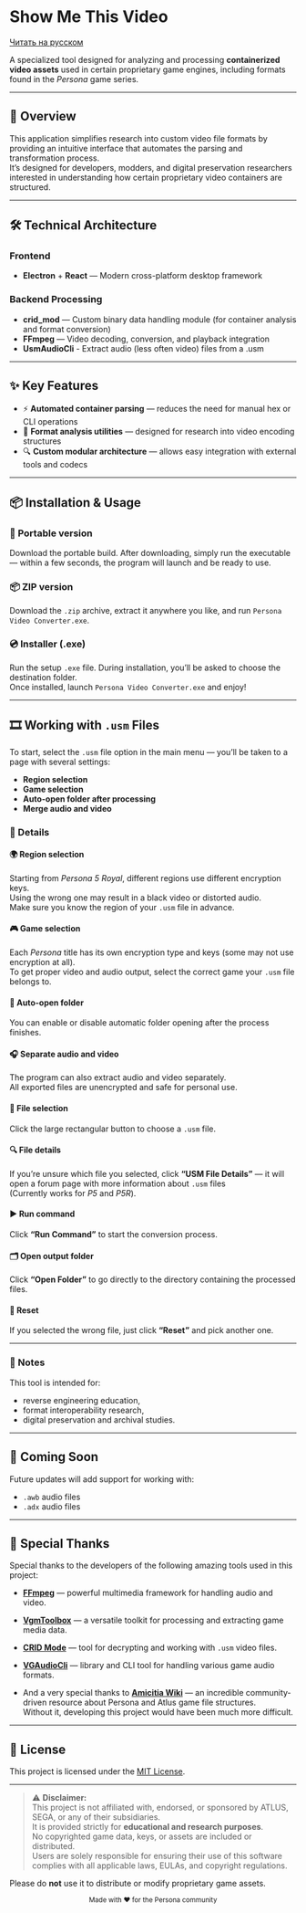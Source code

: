 # Show Me This Video
[Читать на русском](./README_rus.md)

A specialized tool designed for analyzing and processing **containerized video assets** used in certain proprietary game engines, including formats found in the *Persona* game series.

---

## 🚀 Overview

This application simplifies research into custom video file formats by providing an intuitive interface that automates the parsing and transformation process.  
It’s designed for developers, modders, and digital preservation researchers interested in understanding how certain proprietary video containers are structured.

---

## 🛠️ Technical Architecture

### Frontend
- **Electron** + **React** — Modern cross-platform desktop framework

### Backend Processing
- **crid_mod** — Custom binary data handling module (for container analysis and format conversion)
- **FFmpeg** — Video decoding, conversion, and playback integration
- **UsmAudioCli** - Extract audio (less often video) files from a .usm

---

## ✨ Key Features

- ⚡ **Automated container parsing** — reduces the need for manual hex or CLI operations
- 🔧 **Format analysis utilities** — designed for research into video encoding structures
- 🔍 **Custom modular architecture** — allows easy integration with external tools and codecs

---

## 📦 Installation & Usage

### 🧩 Portable version
Download the portable build. After downloading, simply run the executable — within a few seconds, the program will launch and be ready to use.

### 📦 ZIP version
Download the `.zip` archive, extract it anywhere you like, and run `Persona Video Converter.exe`.

### 💿 Installer (.exe)
Run the setup `.exe` file. During installation, you’ll be asked to choose the destination folder.  
Once installed, launch `Persona Video Converter.exe` and enjoy!

---

## 🎞️ Working with `.usm` Files

To start, select the `.usm` file option in the main menu — you’ll be taken to a page with several settings:

- **Region selection**  
- **Game selection**  
- **Auto-open folder after processing**  
- **Merge audio and video**

### 🧠 Details

#### 🌍 Region selection
Starting from *Persona 5 Royal*, different regions use different encryption keys.  
Using the wrong one may result in a black video or distorted audio.  
Make sure you know the region of your `.usm` file in advance.

#### 🎮 Game selection
Each *Persona* title has its own encryption type and keys (some may not use encryption at all).  
To get proper video and audio output, select the correct game your `.usm` file belongs to.

#### 📂 Auto-open folder
You can enable or disable automatic folder opening after the process finishes.

#### 🎧 Separate audio and video
The program can also extract audio and video separately.  
All exported files are unencrypted and safe for personal use.

#### 📁 File selection
Click the large rectangular button to choose a `.usm` file.

#### 🔍 File details
If you’re unsure which file you selected, click **“USM File Details”** — it will open a forum page with more information about `.usm` files  
(Currently works for *P5* and *P5R*).

#### ▶️ Run command
Click **“Run Command”** to start the conversion process.

#### 🗂️ Open output folder
Click **“Open Folder”** to go directly to the directory containing the processed files.

#### 🔄 Reset
If you selected the wrong file, just click **“Reset”** and pick another one.

---

### 🧠 Notes

This tool is intended for:
- reverse engineering education,
- format interoperability research,
- digital preservation and archival studies.

---

## 🚧 Coming Soon

Future updates will add support for working with:
- `.awb` audio files  
- `.adx` audio files

---

## 🙏 Special Thanks

Special thanks to the developers of the following amazing tools used in this project:

- [**FFmpeg**](https://github.com/FFmpeg/FFmpeg) — powerful multimedia framework for handling audio and video.  
- [**VgmToolbox**](https://github.com/Manicsteiner/VGMToolbox) — a versatile toolkit for processing and extracting game media data.  
- [**CRID Mode**](https://github.com/kokarare1212/CRID-usm-Decrypter) — tool for decrypting and working with `.usm` video files.  
- [**VGAudioCli**](https://github.com/Thealexbarney/VGAudio) — library and CLI tool for handling various game audio formats.

- And a very special thanks to [**Amicitia Wiki**](https://amicitia.miraheze.org/) — an incredible community-driven resource about Persona and Atlus game file structures.  
Without it, developing this project would have been much more difficult.

---

## 📜 License

This project is licensed under the [MIT License](./LICENSE).

---

> ⚠️ **Disclaimer:**  
> This project is not affiliated with, endorsed, or sponsored by ATLUS, SEGA, or any of their subsidiaries.  
> It is provided strictly for **educational and research purposes**.  
> No copyrighted game data, keys, or assets are included or distributed.  
> Users are solely responsible for ensuring their use of this software complies with all applicable laws, EULAs, and copyright regulations.

Please do **not** use it to distribute or modify proprietary game assets.

<p align="center">
  <sub>Made with ❤️ for the Persona community</sub>
</p>
